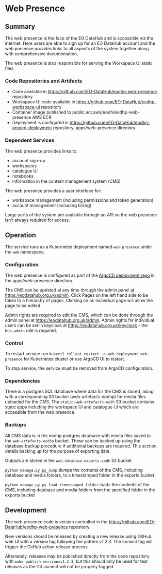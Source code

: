 # Web Presence

## Summary

The web presence is the face of the EO DataHub and is accessible via the internet. Here users are able to sign up for an EO DataHub account and the web presence provides links to all aspects of the system together along with comprehensive documentation.

The web presence is also responsible for serving the Workspace UI static files

### Code Repositories and Artifacts

- Code available in https://github.com/EO-DataHub/eodhp-web-presence repository
- Workspace UI code available in https://github.com/EO-DataHub/eodhp-workspace-ui repository
- Container image published to public.ecr.aws/eodh/eodhp-web-presence AWS ECR
- Deployment is configured in https://github.com/EO-DataHub/eodhp-argocd-deployment repository, apps/web-presence directory

### Dependent Services

The web presence provides links to:
 - account sign-up
 - workspaces
 - catalogue UI
 - notebooks
 - information in the content management system (CMS)

The web presence provides a user interface for:
 - workspace management (including permissions and token generation)
 - account management (including billing)

Large parts of the system are available through an API so the web presence isn't always required for access. 

## Operation

The service runs as a Kubernetes deployment named `web-presence` under the `web` namespace.

### Configuration

The web presence is configured as part of the [ArgoCD deployment repo](https://github.com/EO-DataHub/eodhp-argocd-deployment) in the apps/web-presence directory.

The CMS can be updated at any time through the admin panel at https://eodatahub.org.uk/admin. Click Pages on the left hand side to be taken to a hierarchy of pages. Clicking on an individual page will allow the page to be edited.

Admin rights are required to edit the CMS, which can be done through the admin panel at https://eodatahub.org.uk/admin. Admin rights for individual users can be set in keycloak at https://eodatahub.org.uk/keycloak - the `hub_admin` role is required.


### Control

To restart service run `kubectl rollout restart -n web deployment web-presence` for Kubernetes cluster or use ArgoCD UI to restart.

To stop service, the service must be removed from ArgoCD configuration.

### Dependencies

There is a postgres SQL database where data for the CMS is stored, along with a corresponding S3 bucket (web-artefacts-eodhp) for media files uploaded for the CMS. The `static-web-artefacts-eodh` S3 bucket contains static apps including the workspace UI and catalogue UI which are accessible from the web presence.

### Backups

All CMS data is in the eodhp postgres database with media files saved to the `web-artefacts-eodhp` bucket. These can be backed up using the database backup procedure if additional backups are required. This section details backing up for the purpose of exporting data.

Outputs are stored in the `web-database-exports-eodh` S3 bucket.

`python manage.py pg_dump` dumps the contents of the CMS, including database and media folders, to a timestamped folder in the exports bucket

`python manage.py pg_load timestamped_folder` loads the contents of the CMS, including database and media folders from the specified folder in the exports bucket


## Development

The web presence code is version controlled in the https://github.com/EO-DataHub/eodhp-web-presence repository.

New versions should be released by creating a new release using GitHub web UI with a version tag following the pattern v1.2.3. The commit tag will trigger the GitHub action release process.

Alternately, releases may be published directly from the code repository with `make publish version=v1.2.3`, but this should only be used for test releases as the Git commit will not be properly tagged.
